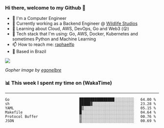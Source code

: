 ### Hi there, welcome to my Github 👋

- 📖 I'm a Computer Engineer
- 🔭 Currently working as a Backend Engineer @ [Wildlife Studios](https://wildlifestudios.com/)
- 🌱 Learning about Cloud, AWS, DevOps, Go and Web3 (😲)
- 🚀 Tech stack that I'm using: Go, AWS, Docker, Kubernetes and sometimes Python and Machine Learning
- 📫 How to reach me: [raphaelfp](https://linkedin.com/in/raphaelfp)
- 🏡 Based in Brazil

![](https://github.com/raphaelfp/gophers/blob/master/.thumb/animation/morning-coffee-3x.gif)

*Gopher image by [egonelbre](https://github.com/egonelbre/)*

### 📊 This week I spent my time on (WakaTime)

---

<!--START_SECTION:waka-->

```text
Go                                ████████████████░░░░░░░░░   64.00 %
sh                                █████▓░░░░░░░░░░░░░░░░░░░   23.28 %
YAML                              █▒░░░░░░░░░░░░░░░░░░░░░░░   05.15 %
Makefile                          █░░░░░░░░░░░░░░░░░░░░░░░░   04.64 %
Protocol Buffer                   ▒░░░░░░░░░░░░░░░░░░░░░░░░   00.76 %
JSON                              ▒░░░░░░░░░░░░░░░░░░░░░░░░   00.69 %
```

<!--END_SECTION:waka-->
